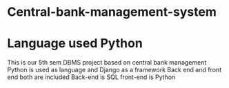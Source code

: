 # Central-bank-management-system
# Language used Python
This is our 5th sem DBMS project based on central bank management 
Python is used as language and Django as a framework
Back end and front end both are included
Back-end is SQL
front-end is Python
